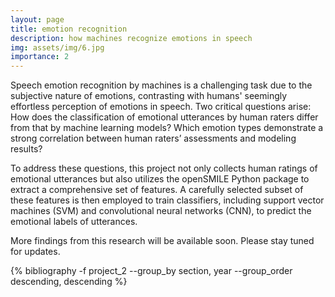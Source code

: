 ```yaml
---
layout: page
title: emotion recognition
description: how machines recognize emotions in speech
img: assets/img/6.jpg
importance: 2
---
```


Speech emotion recognition by machines is a challenging task due to the subjective nature of emotions, contrasting with humans' seemingly effortless perception of emotions in speech. Two critical questions arise: How does the classification of emotional utterances by human raters differ from that by machine learning models? Which emotion types demonstrate a strong correlation between human raters’ assessments and modeling results?

To address these questions, this project not only collects human ratings of emotional utterances but also utilizes the openSMILE Python package to extract a comprehensive set of features. A carefully selected subset of these features is then employed to train classifiers, including support vector machines (SVM) and convolutional neural networks (CNN), to predict the emotional labels of utterances.

More findings from this research will be available soon. Please stay tuned for updates.

<div class="publications">

{% bibliography -f project_2 --group_by section, year --group_order descending, descending %}

</div>